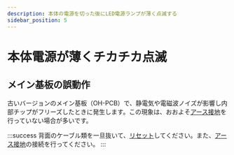```yaml
---
description: 本体の電源を切った後にLED電源ランプが薄く点滅する
sidebar_position: 5
---
```


# 本体電源が薄くチカチカ点滅

## メイン基板の誤動作

古いバージョンのメイン基板（OH-PCB）で、静電気や電磁波ノイズが影響し内部チップがフリーズしたときに発生します。この現象は、おおよそ[アース接地](/docs/basic/earth)を行っていない場合が多いです。

:::success
背面のケーブル類を一旦抜いて、[リセット](/docs/process/notoraburu/nonigachiteshimau#meingashiteirugaarimasu)してください。また、[アース接地](/docs/basic/earth)の接続を行ってください。
:::

